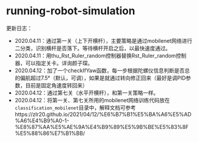 # running-robot-simulation
更新日志：

- 2020.04.11：通过第一关（上下开横杆），主要策略是通过mobilenet网络进行二分类，识别横杆是否落下。等待横杆开启之后，以最快速度通过。
- 2020.04.11：用thu_Rst_Ruler_random控制器替换Rst_Ruler_random控制器，可以指定关卡。详询颜子琛。
- 2020.04.12：加了一个checkIfYaw函数，每一步根据陀螺仪信息判断是否总的偏航超过7.5°（默认，可调），如果是就通过转向修正回来（最好是调PID参数，目前是固定角速度转回来）
- 2020.04.12：通过第七关（水平开横杆），和第一关策略一样。
- 2020.04.12：将第一关、第七关所用的mobilenet网络训练代码放在`classification_mobilenet`目录中，解释文档可参考https://zlr20.github.io/2021/04/12/%E6%B7%B1%E5%BA%A6%E5%AD%A6%E4%B9%A0-1-%E8%87%AA%E5%AE%9A%E4%B9%89%E5%9B%BE%E5%83%8F%E5%88%86%E7%B1%BB/
